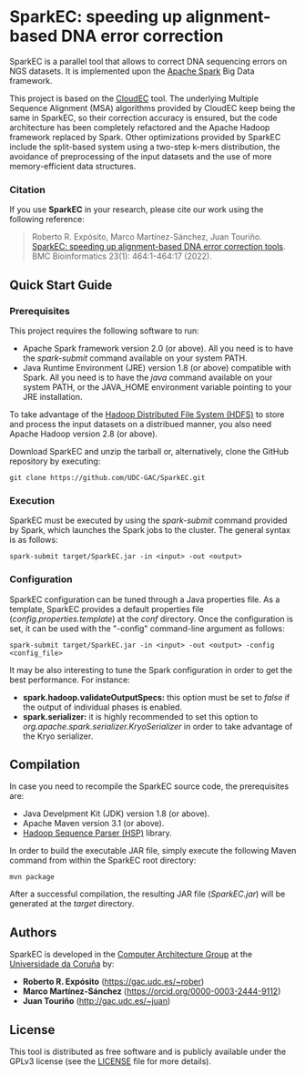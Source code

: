# SparkEC: speeding up alignment-based DNA error correction

SparkEC is a parallel tool that allows to correct DNA sequencing errors on NGS datasets. It is implemented upon the [Apache Spark](https://spark.apache.org) Big Data framework.

This project is based on the [CloudEC](https://github.com/CSCLabTW/CloudEC) tool. The underlying Multiple Sequence Alignment (MSA) algorithms provided by CloudEC keep being the same in SparkEC, so their correction accuracy is ensured, but the code architecture has been completely refactored and the Apache Hadoop framework replaced by Spark. Other optimizations provided by SparkEC include the split-based system using a two-step k-mers distribution, the avoidance of preprocessing of the input datasets and the use of more memory-efficient data structures.

### Citation

If you use **SparkEC** in your research, please cite our work using the following reference:

> Roberto R. Expósito, Marco Martínez-Sánchez, Juan Touriño. [SparkEC: speeding up alignment-based DNA error correction tools](https://doi.org/10.1186/s12859-022-05013-1). BMC Bioinformatics 23(1): 464:1-464:17 (2022).

## Quick Start Guide

### Prerequisites

This project requires the following software to run:
* Apache Spark framework version 2.0 (or above). All you need is to have the *spark-submit* command available on your system PATH.
* Java Runtime Environment (JRE) version 1.8 (or above) compatible with Spark. All you need is to have the *java* command available on your system PATH, or the JAVA_HOME environment variable pointing to your JRE installation.

To take advantage of the [Hadoop Distributed File System (HDFS)](https://hadoop.apache.org/docs/current/hadoop-project-dist/hadoop-hdfs/HdfsDesign.html) to store and process the input datasets on a distribued manner, you also need Apache Hadoop version 2.8 (or above).

Download SparkEC and unzip the tarball or, alternatively, clone the GitHub repository by executing:

`git clone https://github.com/UDC-GAC/SparkEC.git`

### Execution

SparkEC must be executed by using the *spark-submit* command provided by Spark, which launches the Spark jobs to the cluster. The general syntax is as follows:

`spark-submit target/SparkEC.jar -in <input> -out <output>`


### Configuration

SparkEC configuration can be tuned through a Java properties file. As a template, SparkEC provides a default properties file (*config.properties.template*) at the *conf* directory. Once the configuration is set, it can be used with the "-config" command-line argument as follows:

`spark-submit target/SparkEC.jar -in <input> -out <output> -config <config_file>`

It may be also interesting to tune the Spark configuration in order to get the best performance. For instance:

* **spark.hadoop.validateOutputSpecs:** this option must be set to *false* if the output of individual phases is enabled.
* **spark.serializer:** it is highly recommended to set this option to *org.apache.spark.serializer.KryoSerializer* in order to take advantage of the Kryo serializer.


## Compilation

In case you need to recompile the SparkEC source code, the prerequisites are:
* Java Develpment Kit (JDK) version 1.8 (or above).
* Apache Maven version 3.1 (or above).
* [Hadoop Sequence Parser (HSP)](https://github.com/UDC-GAC/hsp) library.

In order to build the executable JAR file, simply execute the following Maven command from within the SparkEC root directory:

`mvn package`

After a successful compilation, the resulting JAR file (*SparkEC.jar*) will be generated at the *target* directory.


## Authors

SparkEC is developed in the [Computer Architecture Group](https://gac.udc.es/?page_id=770&lang=en) at the [Universidade da Coruña](https://www.udc.es/en) by:

* **Roberto R. Expósito** (https://gac.udc.es/~rober)
* **Marco Martínez-Sánchez** (https://orcid.org/0000-0003-2444-9112)
* **Juan Touriño** (http://gac.udc.es/~juan)


## License

This tool is distributed as free software and is publicly available under the GPLv3 license (see the [LICENSE](LICENSE) file for more details).
